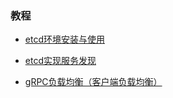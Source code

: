 ### 教程

* [etcd环境安装与使用](https://bingjian-zhu.github.io/2020/05/09/etcd%E7%8E%AF%E5%A2%83%E5%AE%89%E8%A3%85%E4%B8%8E%E4%BD%BF%E7%94%A8/)

* [etcd实现服务发现](https://bingjian-zhu.github.io/2020/05/14/etcd%E5%AE%9E%E7%8E%B0%E6%9C%8D%E5%8A%A1%E5%8F%91%E7%8E%B0/)

* [gRPC负载均衡（客户端负载均衡）](https://bingjian-zhu.github.io/2020/05/18/gRPC%E8%B4%9F%E8%BD%BD%E5%9D%87%E8%A1%A1%EF%BC%88%E5%AE%A2%E6%88%B7%E7%AB%AF%E8%B4%9F%E8%BD%BD%E5%9D%87%E8%A1%A1%EF%BC%89/)
